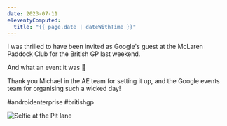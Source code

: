 ```yaml
---
date: 2023-07-11
eleventyComputed:
  title: "{{ page.date | dateWithTime }}"
---
```

I was thrilled to have been invited as Google's guest at the McLaren Paddock Club for the British GP last weekend.

And what an event it was 🤩

Thank you Michael in the AE team for setting it up, and the Google events team for organising such a wicked day!

#androidenterprise #britishgp

![Selfie at the Pit lane](https://cdn.bayton.org/uploads/2023/07/30-1.png)